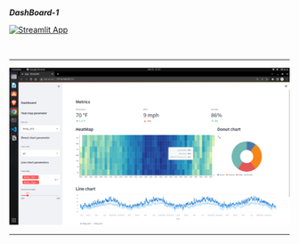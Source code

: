 
<br>

***DashBoard-1***

[![Streamlit App](https://static.streamlit.io/badges/streamlit_badge_black_white.svg)](https://aman-singanamala-streamlit-apps-app-1app-lrxr52.streamlitapp.com/) 


<br>
<hr>

<img src="./../Images/dashboard.png">
<hr>


